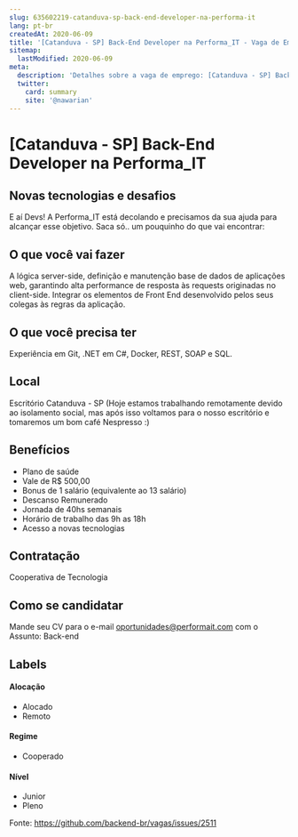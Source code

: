 ```yaml
---
slug: 635602219-catanduva-sp-back-end-developer-na-performa-it
lang: pt-br
createdAt: 2020-06-09
title: '[Catanduva - SP] Back-End Developer na Performa_IT - Vaga de Emprego'
sitemap:
  lastModified: 2020-06-09
meta:
  description: 'Detalhes sobre a vaga de emprego: [Catanduva - SP] Back-End Developer na Performa_IT'
  twitter:
    card: summary
    site: '@nawarian'
---
```


# [Catanduva - SP] Back-End Developer na Performa_IT

## Novas tecnologias e desafios

E aí Devs! A Performa_IT está decolando e precisamos da sua ajuda para alcançar esse objetivo. 
Saca só.. um pouquinho do que vai encontrar:


## O que você vai fazer

A lógica server-side, definição e manutenção base de dados de aplicações web, garantindo alta performance de resposta às requests originadas no client-side. Integrar os elementos de Front End desenvolvido pelos seus colegas às regras da aplicação.

## O que você precisa ter

Experiência em Git, .NET em C#, Docker, REST, SOAP e SQL.

## Local

Escritório Catanduva - SP 
(Hoje estamos trabalhando remotamente devido ao isolamento social, mas após isso voltamos para o nosso escritório e tomaremos um bom café Nespresso :) 

## Benefícios

- Plano de saúde
- Vale de R$ 500,00
- Bonus de 1 salário (equivalente ao 13 salário)
- Descanso Remunerado
- Jornada de 40hs semanais
- Horário de trabalho das 9h as 18h
- Acesso a novas tecnologias


## Contratação

Cooperativa de Tecnologia

## Como se candidatar

Mande seu CV para o e-mail oportunidades@performait.com com o Assunto: Back-end


## Labels
<!-- retire os labels que não fazem sentido à vaga -->

#### Alocação
- Alocado
- Remoto

#### Regime
- Cooperado


#### Nível
- Junior
- Pleno

Fonte: https://github.com/backend-br/vagas/issues/2511